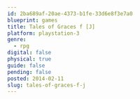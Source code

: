 ```yaml
---
id: 2ba689af-20ae-4373-b1fe-33d6e8f3e7a0
blueprint: games
title: Tales of Graces f [J]
platform: playstation-3
genre:
  - rpg
digital: false
physical: true
guide: false
pending: false
posted: 2014-02-11
slug: tales-of-graces-f-j
---
```

